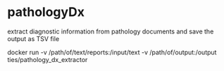 # pathologyDx
extract diagnostic information from pathology documents and save the output as TSV file

docker run -v /path/of/text/reports:/input/text -v /path/of/output:/output ties/pathology_dx_extractor
